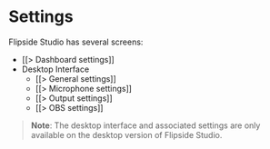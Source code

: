 # Settings

Flipside Studio has several screens:

* [[> Dashboard settings]]
* Desktop Interface  
  * [[> General settings]]
  * [[> Microphone settings]]
  * [[> Output settings]]
  * [[> OBS settings]]

> **Note**:  The desktop interface and associated settings are only available on the desktop version of Flipside Studio.
  
